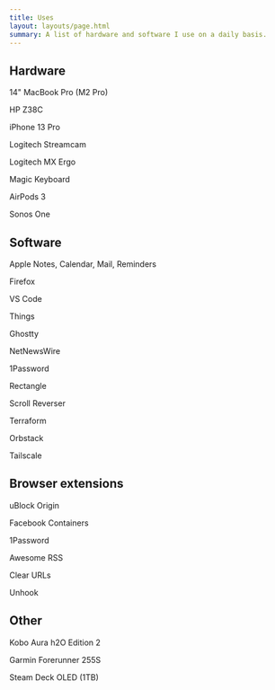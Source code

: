 ```yaml
---
title: Uses
layout: layouts/page.html
summary: A list of hardware and software I use on a daily basis.
---
```


## Hardware

<p class="compact">14" MacBook Pro (M2 Pro)</p>
<p class="compact">HP Z38C</p>
<p class="compact">iPhone 13 Pro</p>
<p class="compact">Logitech Streamcam</p>
<p class="compact">Logitech MX Ergo</p>
<p class="compact">Magic Keyboard</p>
<p class="compact">AirPods 3</p>
<p class="compact">Sonos One</p>

## Software

<p class="compact">Apple Notes, Calendar, Mail, Reminders</p>
<p class="compact">Firefox</p>
<p class="compact">VS Code</p>
<p class="compact">Things</p>
<p class="compact">Ghostty</p>
<p class="compact">NetNewsWire</p>
<p class="compact">1Password</p>
<p class="compact">Rectangle</p>
<p class="compact">Scroll Reverser</p>
<p class="compact">Terraform</p>
<p class="compact">Orbstack</p>
<p class="compact">Tailscale</p>

## Browser extensions

<p class="compact">uBlock Origin</p>
<p class="compact">Facebook Containers</p>
<p class="compact">1Password</p>
<p class="compact">Awesome RSS</p>
<p class="compact">Clear URLs</p>
<p class="compact">Unhook</p>

## Other

<p class="compact">Kobo Aura h2O Edition 2</p>
<p class="compact">Garmin Forerunner 255S</p>
<p class="compact">Steam Deck OLED (1TB)</p>